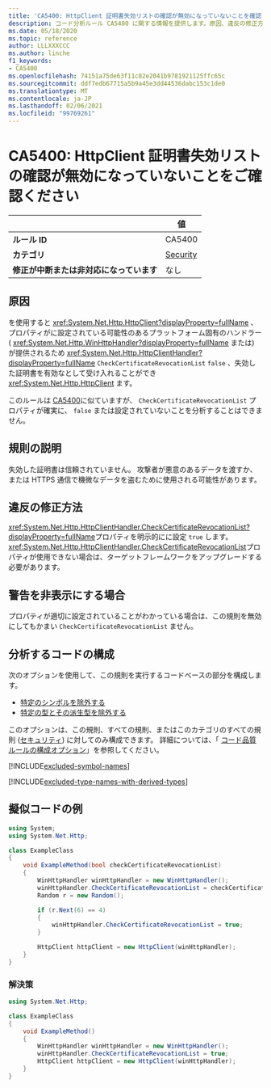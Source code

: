 ```yaml
---
title: 'CA5400: HttpClient 証明書失効リストの確認が無効になっていないことを確認します (コード分析)'
description: コード分析ルール CA5400 に関する情報を提供します。原因、違反の修正方法、非表示にするタイミングなどが含まれます。
ms.date: 05/18/2020
ms.topic: reference
author: LLLXXXCCC
ms.author: linche
f1_keywords:
- CA5400
ms.openlocfilehash: 74151a75de63f11c82e2041b9781921125ffc65c
ms.sourcegitcommit: ddf7edb67715a5b9a45e3dd44536dabc153c1de0
ms.translationtype: MT
ms.contentlocale: ja-JP
ms.lasthandoff: 02/06/2021
ms.locfileid: "99769261"
---
```

# <a name="ca5400-ensure-httpclient-certificate-revocation-list-check-is-not-disabled"></a>CA5400: HttpClient 証明書失効リストの確認が無効になっていないことをご確認ください

| | 値 |
|-|-|
| **ルール ID** |CA5400|
| **カテゴリ** |[Security](security-warnings.md)|
| **修正が中断または非対応になっています** |なし|

## <a name="cause"></a>原因

を使用すると <xref:System.Net.Http.HttpClient?displayProperty=fullName> 、プロパティがに設定されている可能性のあるプラットフォーム固有のハンドラー ( <xref:System.Net.Http.WinHttpHandler?displayProperty=fullName> または) が提供されるため <xref:System.Net.Http.HttpClientHandler?displayProperty=fullName> `CheckCertificateRevocationList` `false` 、失効した証明書を有効なとして受け入れることができ <xref:System.Net.Http.HttpClient> ます。

このルールは [CA5400](ca5400.md)に似ていますが、 `CheckCertificateRevocationList` プロパティが確実に、 `false` または設定されていないことを分析することはできません。

## <a name="rule-description"></a>規則の説明

失効した証明書は信頼されていません。 攻撃者が悪意のあるデータを渡すか、または HTTPS 通信で機微なデータを盗むために使用される可能性があります。

## <a name="how-to-fix-violations"></a>違反の修正方法

<xref:System.Net.Http.HttpClientHandler.CheckCertificateRevocationList?displayProperty=fullName>プロパティを明示的にに設定 `true` します。 <xref:System.Net.Http.HttpClientHandler.CheckCertificateRevocationList>プロパティが使用できない場合は、ターゲットフレームワークをアップグレードする必要があります。

## <a name="when-to-suppress-warnings"></a>警告を非表示にする場合

プロパティが適切に設定されていることがわかっている場合は、この規則を無効にしてもかまい `CheckCertificateRevocationList` ません。

## <a name="configure-code-to-analyze"></a>分析するコードの構成

次のオプションを使用して、この規則を実行するコードベースの部分を構成します。

- [特定のシンボルを除外する](#exclude-specific-symbols)
- [特定の型とその派生型を除外する](#exclude-specific-types-and-their-derived-types)

このオプションは、この規則、すべての規則、またはこのカテゴリのすべての規則 ([セキュリティ](security-warnings.md)) に対してのみ構成できます。 詳細については、「 [コード品質ルールの構成オプション](../code-quality-rule-options.md)」を参照してください。

[!INCLUDE[excluded-symbol-names](~/includes/code-analysis/excluded-symbol-names.md)]

[!INCLUDE[excluded-type-names-with-derived-types](~/includes/code-analysis/excluded-type-names-with-derived-types.md)]

## <a name="pseudo-code-examples"></a>擬似コードの例

```csharp
using System;
using System.Net.Http;

class ExampleClass
{
    void ExampleMethod(bool checkCertificateRevocationList)
    {
        WinHttpHandler winHttpHandler = new WinHttpHandler();
        winHttpHandler.CheckCertificateRevocationList = checkCertificateRevocationList;
        Random r = new Random();

        if (r.Next(6) == 4)
        {
            winHttpHandler.CheckCertificateRevocationList = true;
        }

        HttpClient httpClient = new HttpClient(winHttpHandler);
    }
}
```

### <a name="solution"></a>解決策

```csharp
using System.Net.Http;

class ExampleClass
{
    void ExampleMethod()
    {
        WinHttpHandler winHttpHandler = new WinHttpHandler();
        winHttpHandler.CheckCertificateRevocationList = true;
        HttpClient httpClient = new HttpClient(winHttpHandler);
    }
}
```
